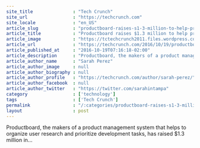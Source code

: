 ```yaml
---
site_title               : "Tech Crunch"
site_url                 : "https://techcrunch.com"
site_locale              : "en_US"
article_slug             : "productboard-raises-s1-3-million-to-help-product-teams-prioritize-what-to-build-next"
article_title            : "Productboard raises $1.3 million to help product teams prioritize what to build next"
article_image            : "https://tctechcrunch2011.files.wordpress.com/2016/09/productboard5.jpg?w=764&h=400&crop=1"
article_url              : "https://techcrunch.com/2016/10/19/productboard-raises-1-3-million-to-help-product-teams-prioritize-what-to-build-next/"
article_published_at     : "2016-10-19T07:16:18-02:00"
article_description      : "Productboard, the makers of a product management system that helps to organize user research and prioritize development tasks, has raised $1.3 million in..."
article_author_name      : "Sarah Perez"
article_author_image     : null
article_author_biography : null
article_author_profile   : "https://techcrunch.com/author/sarah-perez/"
article_author_facebook  : null
article_author_twitter   : "https://twitter.com/sarahintampa"
category                 : ['technology']
tags                     : ['Tech Crunch']
permalink                : "/:categories/productboard-raises-s1-3-million-to-help-product-teams-prioritize-what-to-build-next/"
layout                   : post
---
```


Productboard, the makers of a product management system that helps to organize user research and prioritize development tasks, has raised $1.3 million in...
